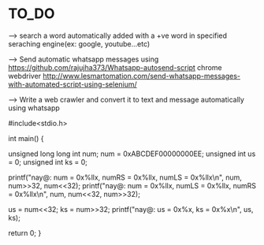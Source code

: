 # TO_DO


--> search a word automatically added with a +ve word in specified seraching engine(ex: google, youtube...etc)

--> Send automatic whatsapp messages using https://github.com/rajujha373/Whatsapp-autosend-script
chrome webdriver
http://www.lesmartomation.com/send-whatsapp-messages-with-automated-script-using-selenium/

--> Write a web crawler and convert it to text and message automatically using whatsapp


#include<stdio.h>

int main()
{

unsigned long long int num;
num = 0xABCDEF00000000EE;
unsigned int us = 0;
unsigned int ks = 0;

printf("nay@: num = 0x%llx, numRS = 0x%llx, numLS = 0x%llx\n", num, num>>32, num<<32);
printf("nay@: num = 0x%llx, numLS = 0x%llx, numRS = 0x%llx\n", num, num<<32, num>>32);

us = num<<32;
ks = num>>32;
printf("nay@: us = 0x%x, ks = 0x%x\n", us, ks);



return 0;
}

